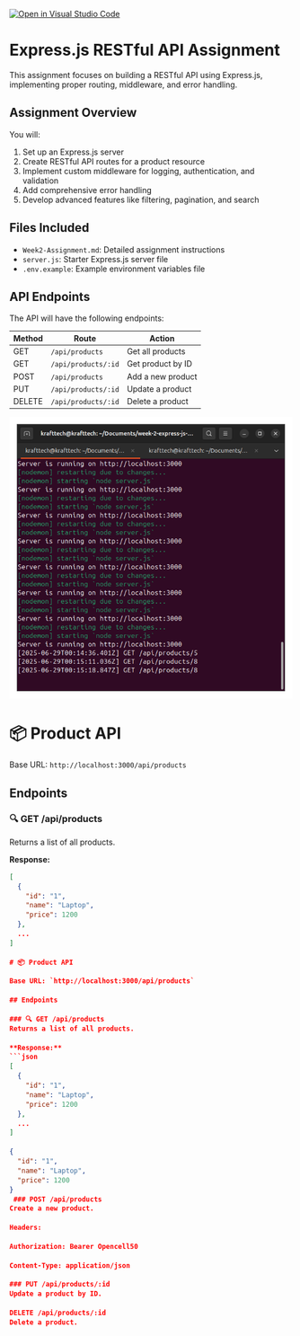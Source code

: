 [![Open in Visual Studio Code](https://classroom.github.com/assets/open-in-vscode-2e0aaae1b6195c2367325f4f02e2d04e9abb55f0b24a779b69b11b9e10269abc.svg)](https://classroom.github.com/online_ide?assignment_repo_id=19865766&assignment_repo_type=AssignmentRepo)
# Express.js RESTful API Assignment

This assignment focuses on building a RESTful API using Express.js, implementing proper routing, middleware, and error handling.

## Assignment Overview

You will:
1. Set up an Express.js server
2. Create RESTful API routes for a product resource
3. Implement custom middleware for logging, authentication, and validation
4. Add comprehensive error handling
5. Develop advanced features like filtering, pagination, and search


## Files Included

- `Week2-Assignment.md`: Detailed assignment instructions
- `server.js`: Starter Express.js server file
- `.env.example`: Example environment variables file

## API Endpoints

The API will have the following endpoints:

| Method | Route               | Action            |
| ------ | ------------------- | ----------------- |
| GET    | `/api/products`     | Get all products  |
| GET    | `/api/products/:id` | Get product by ID |
| POST   | `/api/products`     | Add a new product |
| PUT    | `/api/products/:id` | Update a product  |
| DELETE | `/api/products/:id` | Delete a product  |


![the log file ](image.png)

# 📦 Product API

Base URL: `http://localhost:3000/api/products`

## Endpoints

### 🔍 GET /api/products
Returns a list of all products.

**Response:**
```json
[
  {
    "id": "1",
    "name": "Laptop",
    "price": 1200
  },
  ...
]

# 📦 Product API

Base URL: `http://localhost:3000/api/products`

## Endpoints

### 🔍 GET /api/products
Returns a list of all products.

**Response:**
```json
[
  {
    "id": "1",
    "name": "Laptop",
    "price": 1200
  },
  ...
]

{
  "id": "1",
  "name": "Laptop",
  "price": 1200
}
 ### POST /api/products
Create a new product.

Headers:

Authorization: Bearer Opencell50

Content-Type: application/json

### PUT /api/products/:id
Update a product by ID.

DELETE /api/products/:id
Delete a product.


